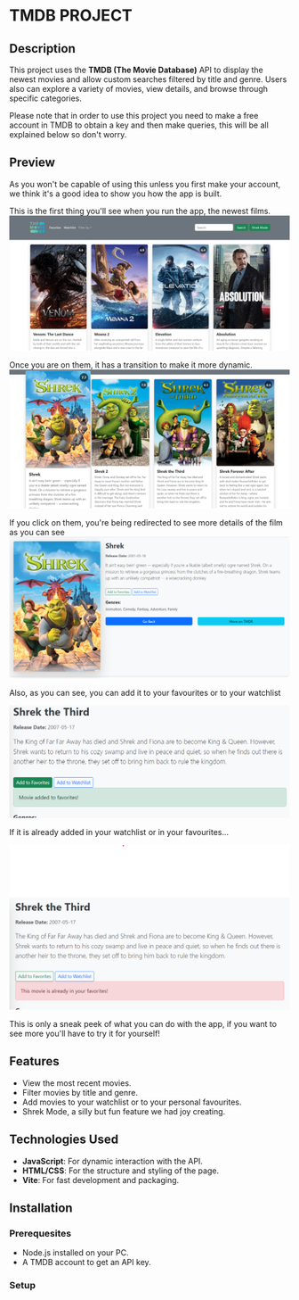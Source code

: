 # TMDB PROJECT

## Description

This project uses the **TMDB (The Movie Database)** API to display the newest movies and allow custom searches filtered by title  and genre. 
Users also can explore a variety of movies, view details, and browse through specific categories.

Please note that in order to use this project you need to make a free account in TMDB to obtain a key and then make queries, this will be all explained below so don't worry.

## Preview

As you won't be capable of using this unless you first make your account, we think it's a good idea to show you how the app is built.

This is the first thing you'll see when you run the app, the newest films.
![recentMovies.png](src/img/recentMovies.png)

Once you are on them, it has a transition to make it more dynamic.
![hover2.png](src/img/hover2.png)

If you click on them, you're being redirected to see more details of the film as you can see
![clickOn.png](src/img/clickOn.png)

Also, as you can see, you can add it to your favourites or to your watchlist

![addedToFavourites.png](src/img/addedToFavourites.png)

If it is already added in your watchlist or in your favourites...

![alreadyFavourite.png](src/img/alreadyFavourite.png)

This is only a sneak peek of what you can do with the app, if you want to see more you'll have to try it for yourself!

## Features

- View the most recent movies.
- Filter movies by title and genre.
- Add movies to your watchlist or to your personal favourites.
- Shrek Mode, a silly but fun feature we had joy creating.

## Technologies Used

- **JavaScript**: For dynamic interaction with the API.
- **HTML/CSS**: For the structure and styling of the page.
- **Vite**: For fast development and packaging.

## Installation

### Prerequesites

- Node.js installed on your PC.
- A TMDB account to get an API key.

### Setup

